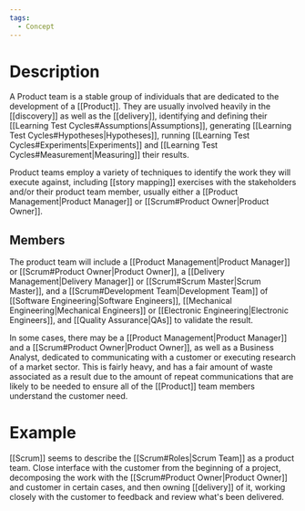 ```yaml
---
tags:
  - Concept
---
```

# Description
A Product team is a stable group of individuals that are dedicated to the development of a [[Product]]. They are usually involved heavily in the [[discovery]] as well as the [[delivery]], identifying and defining their [[Learning Test Cycles#Assumptions|Assumptions]], generating [[Learning Test Cycles#Hypotheses|Hypotheses]], running [[Learning Test Cycles#Experiments|Experiments]] and [[Learning Test Cycles#Measurement|Measuring]] their results.

Product teams employ a variety of techniques to identify the work they will execute against, including [[story mapping]] exercises with the stakeholders and/or their product team member, usually either a [[Product Management|Product Manager]] or [[Scrum#Product Owner|Product Owner]].

## Members
The product team will include a [[Product Management|Product Manager]] or [[Scrum#Product Owner|Product Owner]], a [[Delivery Management|Delivery Manager]] or [[Scrum#Scrum Master|Scrum Master]], and a [[Scrum#Development Team|Development Team]] of [[Software Engineering|Software Engineers]], [[Mechanical Engineering|Mechanical Engineers]] or [[Electronic Engineering|Electronic Engineers]], and [[Quality Assurance|QAs]] to validate the result.

In some cases, there may be a [[Product Management|Product Manager]] and a [[Scrum#Product Owner|Product Owner]], as well as a Business Analyst, dedicated to communicating with a customer or executing research of a market sector. This is fairly heavy, and has a fair amount of waste associated as a result due to the amount of repeat communications that are likely to be needed to ensure all of the [[Product]] team members understand the customer need.

# Example
[[Scrum]] seems to describe the [[Scrum#Roles|Scrum Team]] as a product team. Close interface with the customer from the beginning of a project, decomposing the work with the [[Scrum#Product Owner|Product Owner]] and customer in certain cases, and then owning [[delivery]] of it, working closely with the customer to feedback and review what's been delivered.